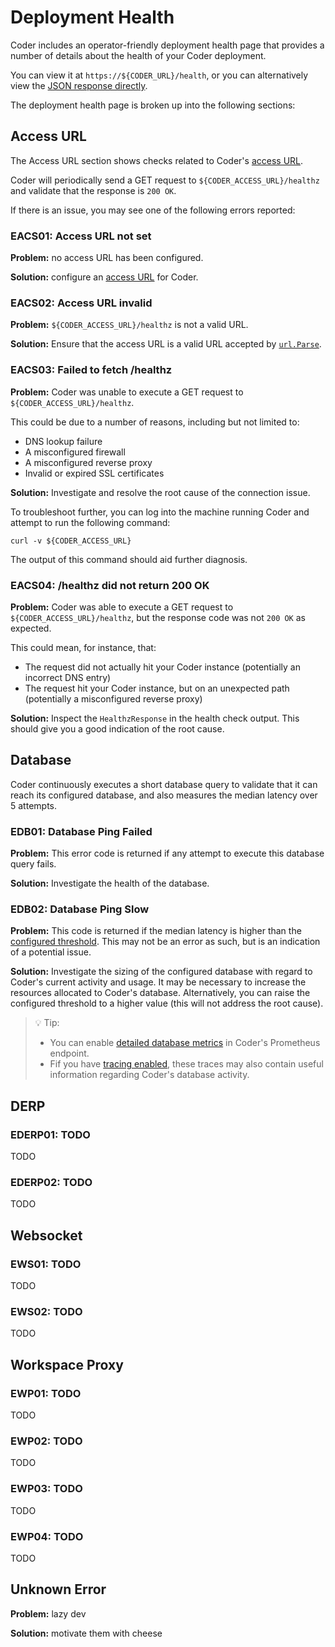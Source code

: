 # Deployment Health

Coder includes an operator-friendly deployment health page that provides a
number of details about the health of your Coder deployment.

You can view it at `https://${CODER_URL}/health`, or you can alternatively view
the [JSON response directly](../api/debug.md#debug-info-deployment-health).

The deployment health page is broken up into the following sections:

## Access URL

The Access URL section shows checks related to Coder's
[access URL](./configure.md#access-url).

Coder will periodically send a GET request to `${CODER_ACCESS_URL}/healthz` and
validate that the response is `200 OK`.

If there is an issue, you may see one of the following errors reported:

### <a name="EACS01">EACS01: Access URL not set</a>

**Problem:** no access URL has been configured.

**Solution:** configure an [access URL](./configure.md#access-url) for Coder.

### <a name="EACS02">EACS02: Access URL invalid</a>

**Problem:** `${CODER_ACCESS_URL}/healthz` is not a valid URL.

**Solution:** Ensure that the access URL is a valid URL accepted by
[`url.Parse`](https://pkg.go.dev/net/url#Parse).

### <a name="EACS03">EACS03: Failed to fetch /healthz</a>

**Problem:** Coder was unable to execute a GET request to
`${CODER_ACCESS_URL}/healthz`.

This could be due to a number of reasons, including but not limited to:

- DNS lookup failure
- A misconfigured firewall
- A misconfigured reverse proxy
- Invalid or expired SSL certificates

**Solution:** Investigate and resolve the root cause of the connection issue.

To troubleshoot further, you can log into the machine running Coder and attempt
to run the following command:

```shell
curl -v ${CODER_ACCESS_URL}
```

The output of this command should aid further diagnosis.

### <a name="EACS04">EACS04: /healthz did not return 200 OK</a>

**Problem:** Coder was able to execute a GET request to
`${CODER_ACCESS_URL}/healthz`, but the response code was not `200 OK` as
expected.

This could mean, for instance, that:

- The request did not actually hit your Coder instance (potentially an incorrect
  DNS entry)
- The request hit your Coder instance, but on an unexpected path (potentially a
  misconfigured reverse proxy)

**Solution:** Inspect the `HealthzResponse` in the health check output. This
should give you a good indication of the root cause.

## Database

Coder continuously executes a short database query to validate that it can reach its configured database, and also
measures the median latency over 5 attempts.

### <a name="EDB01">EDB01: Database Ping Failed</a>

**Problem:** This error code is returned if any attempt to execute this database query fails.

**Solution:** Investigate the health of the database.

### <a name="EDB02">EDB02: Database Ping Slow</a>

**Problem:** This code is returned if the median latency is higher than the [configured threshold](../cli/server.md#--health-check-threshold-database).
This may not be an error as such, but is an indication of a potential issue.

**Solution:** Investigate the sizing of the configured database with regard to Coder's current activity and usage. It
may be necessary to increase the resources allocated to Coder's database. Alternatively, you can raise the configured
threshold to a higher value (this will not address the root cause).

> 💡 Tip:
> - You can enable [detailed database metrics](../cli/server.md#--prometheus-collect-db-metrics) in Coder's
> Prometheus endpoint.
> - Fif you have [tracing enabled](../cli/server.md#--trace), these traces may also contain useful information regarding
> Coder's database activity.

## DERP

### <a name="EDERP01">EDERP01: TODO</a>

TODO

### <a name="EDERP02">EDERP02: TODO</a>

TODO

## Websocket

### <a name="EWS01">EWS01: TODO</a>

TODO

### <a name="EWS02">EWS02: TODO</a>

TODO

## Workspace Proxy

### <a name="EWP01">EWP01: TODO</a>

TODO

### <a name="EWP02">EWP02: TODO</a>

TODO

### <a name="EWP03">EWP03: TODO</a>

TODO

### <a name="EWP04">EWP04: TODO</a>

TODO

## <a name="EUNKNOWN">Unknown Error</a>

**Problem:** lazy dev

**Solution:** motivate them with cheese
